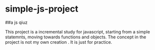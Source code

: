 # simple-js-project

##a js qiuz 

This project is a incremental study for javascript, starting from a simple statemnts, moving towards functions and objects.  The concept in the project is not my own creation . It is just for practice.